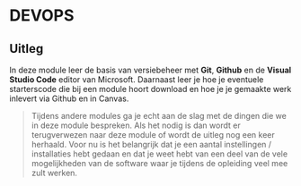 # DEVOPS

## Uitleg

In deze module leer de basis van versiebeheer met **Git**, **Github** en de **Visual Studio Code** editor van Microsoft. Daarnaast leer je hoe je eventuele starterscode die bij een module hoort download en hoe je je gemaakte werk inlevert via Github en in Canvas.

> Tijdens andere modules ga je echt aan de slag met de dingen die we in deze module bespreken. Als het nodig is dan wordt er terugverwezen naar deze module of wordt de uitleg nog een keer herhaald. Voor nu is het belangrijk dat je een aantal instellingen / installaties hebt gedaan en dat je weet hebt van een deel van de vele mogelijkheden van de software waar je tijdens de opleiding veel mee zult werken.
